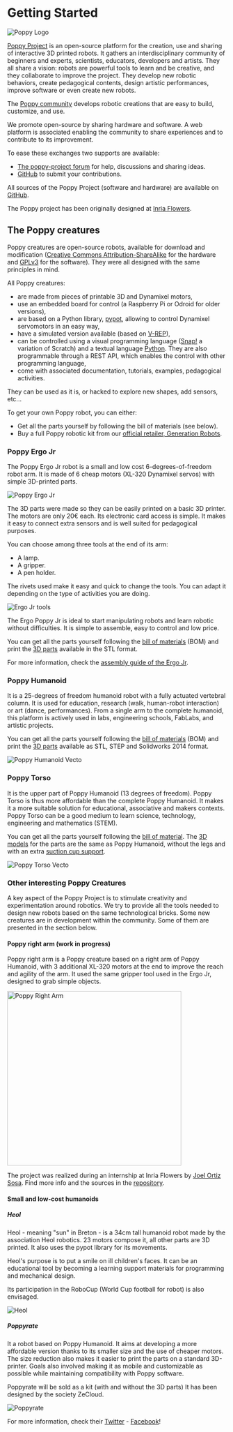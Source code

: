 # Getting Started

![Poppy Logo](../img/logo/poppy.png)

[Poppy Project](https://www.poppy-project.org/) is an open-source platform for the creation, use and sharing of interactive 3D printed robots.
It gathers an interdisciplinary community of beginners and experts, scientists, educators, developers and artists. They all share a vision: robots are powerful tools to learn and be creative, and they collaborate to improve the project.
They develop new robotic behaviors, create pedagogical contents, design artistic performances, improve software or even create new robots.

The [Poppy community](https://forum.poppy-project.org/) develops robotic creations that are easy to build, customize, and use.

We promote open-source by sharing hardware and software. A web platform is associated enabling the community to share experiences and to contribute to its improvement.

To ease these exchanges two supports are available:

- [The poppy-project forum](https://forum.poppy-project.org/) for help, discussions and sharing ideas.
- [GitHub](https://github.com/poppy-project) to submit your contributions.

All sources of the Poppy Project (software and hardware) are available on [GitHub](https://github.com/poppy-project).

The Poppy project has been originally designed at [Inria Flowers](http://www.inria.fr/equipes/flowers/).


## The Poppy creatures

Poppy creatures are open-source robots, available for download and modification ([Creative Commons Attribution-ShareAlike](http://creativecommons.org/licenses/by-sa/4.0/) for the hardware and [GPLv3](http://www.gnu.org/licenses/gpl-3.0.en.html) for the software). They were all designed with the same principles in mind.

All Poppy creatures:

- are made from pieces of printable 3D and Dynamixel motors,
- use an embedded board for control (a Raspberry Pi or Odroid for older versions),
- are based on a Python library, [pypot](../software-libraries/pypot.md), allowing to control Dynamixel servomotors in an easy way,
- have a simulated version available (based on [V-REP](http://www.coppeliarobotics.com)),
- can be controlled using a visual programming language ([Snap!](http://snap.berkeley.edu) a variation of Scratch) and a textual language [Python](https://www.python.org). They are also programmable through a REST API, which enables the control with other programming language,
- come with associated documentation, tutorials, examples, pedagogical activities.

They can be used as it is, or hacked to explore new shapes, add sensors, etc...

To get your own Poppy robot, you can either:
* Get all the parts yourself by following the bill of materials (see below).
* Buy a full Poppy robotic kit from our [official retailer, Generation Robots](http://www.generationrobots.com/en/279-poppy-opensource-robotics-platform).



### Poppy Ergo Jr

The Poppy Ergo Jr robot is a small and low cost 6-degrees-of-freedom robot arm. It is made of 6 cheap motors (XL-320 Dynamixel servos) with simple 3D-printed parts.

![Poppy Ergo Jr](../assembly-guides/ergo-jr/img/ErgoJr.jpg)

The 3D parts were made so they can be easily printed on a basic 3D printer. The motors are only 20€ each. Its electronic card access is simple. It makes it easy to connect extra sensors and is well suited for pedagogical purposes.

You can choose among three tools at the end of its arm:

* A lamp.
* A gripper.
* A pen holder.

The rivets used make it easy and quick to change the tools. You can adapt it depending on the type of activities you are doing.

![Ergo Jr tools](../assembly-guides/ergo-jr/img/ergo_tools.gif)

The Ergo Poppy Jr is ideal to start manipulating robots and learn robotic without difficulties. It is simple to assemble, easy to control and low price.

You can get all the parts yourself following the [bill of materials](https://github.com/poppy-project/poppy-ergo-jr/blob/master/doc/bom.md) (BOM) and print the [3D parts](https://github.com/poppy-project/poppy-ergo-jr/releases/) available in the STL format.

For more information, check the [assembly guide of the Ergo Jr](../assembly-guides/ergo-jr/README.md).

### Poppy Humanoid

It is a 25-degrees of freedom humanoid robot with a fully actuated vertebral column. It is used for education, research (walk, human-robot interaction) or art (dance, performances). From a single arm to the complete humanoid, this platform is actively used in labs, engineering schools, FabLabs, and artistic projects.

You can get all the parts yourself following the [bill of materials](https://github.com/poppy-project/poppy-humanoid/blob/master/hardware/doc/BOM.md) (BOM) and print the [3D parts](https://github.com/poppy-project/poppy-humanoid/releases/tag/hardware_1.0.1/) available as STL, STEP and Solidworks 2014 format.

![Poppy Humanoid Vecto](../img/humanoid/vecto.png)

### Poppy Torso

It is the upper part of Poppy Humanoid (13 degrees of freedom).
Poppy Torso is thus more affordable than the complete Poppy Humanoid.
It makes it a more suitable solution for educational, associative and makers contexts.
Poppy Torso can be a good medium to learn science, technology, engineering and mathematics (STEM).

You can get all the parts yourself following the [bill of material](https://github.com/poppy-project/poppy-torso/blob/master/hardware/doc/BOM.md). The [3D models](https://github.com/poppy-project/poppy-humanoid/releases/tag/hardware_1.0.1/) for the parts are the same as Poppy Humanoid, without the legs and with an extra [suction cup support](https://github.com/poppy-project/robot-support-toolbox/).

![Poppy Torso Vecto](../img/torso/vecto.png)

### Other interesting Poppy Creatures

A key aspect of the Poppy Project is to stimulate creativity and experimentation around robotics.
We try to provide all the tools needed to design new robots based on the same technological bricks.
Some new creatures are in development within the community.
Some of them are presented in the section below.

#### Poppy right arm (work in progress)

Poppy right arm is a Poppy creature based on a right arm of Poppy Humanoid, with 3 additional XL-320 motors at the end to improve the reach and agility of the arm.
It used the same gripper tool used in the Ergo Jr, designed to grab simple objects.

<img src="../img/poppy-right-arm.jpg" alt="Poppy Right Arm" height="400">

The project was realized during an internship at Inria Flowers by [Joel Ortiz Sosa](https://github.com/joelortizsosa). Find more info and the sources in the [repository](https://github.com/poppy-project/poppy-6dof-right-arm).

#### Small and low-cost humanoids

##### Heol

Heol - meaning "sun" in Breton - is a 34cm tall humanoid robot made by the association Heol robotics. 23 motors compose it, all other parts are 3D printed. It also uses the pypot library for its movements.

Heol's purpose is to put a smile on ill children's faces. It can be an educational tool by becoming a learning support materials for programming and mechanical design.

Its participation in the RoboCup (World Cup football for robot) is also envisaged.


![Heol](../img/heol.jpg)

##### Poppyrate

It a robot based on Poppy Humanoid.
It aims at developing a more affordable version thanks to its smaller size and the use of cheaper motors.
The size reduction also makes it easier to print the parts on a standard 3D-printer.
Goals also involved making it as mobile and customizable as possible while maintaining compatibility with Poppy software.

Poppyrate will be sold as a kit (with and without the 3D parts) It has been designed by the society ZeCloud.

![Poppyrate](../img/poppyrate.jpg)

For more information, check their [Twitter](https://twitter.com/poppyratproject) - [Facebook](https://www.facebook.com/Poppyrate/)!
